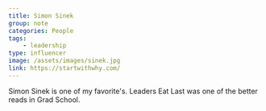 ```yaml
---
title: Simon Sinek
group: note
categories: People
tags:
    - leadership
type: influencer
image: /assets/images/sinek.jpg
link: https://startwithwhy.com/
---
```

Simon Sinek is one of my favorite's.  Leaders Eat Last was one of the better reads in Grad School.

